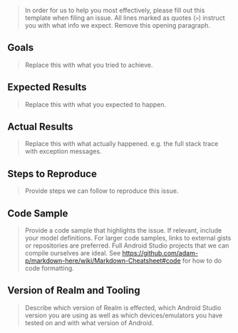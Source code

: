 > In order for us to help you most effectively, please fill out this template when filing
> an issue.
> All lines marked as quotes (`>`) instruct you with what info we expect.
> Remove this opening paragraph.

## Goals

> Replace this with what you tried to achieve.

## Expected Results

> Replace this with what you expected to happen.

## Actual Results

> Replace this with what actually happened.
> e.g. the full stack trace with exception messages.

## Steps to Reproduce

> Provide steps we can follow to reproduce this issue.

## Code Sample

> Provide a code sample that highlights the issue.
> If relevant, include your model definitions.
> For larger code samples, links to external gists or repositories are preferred.
> Full Android Studio projects that we can compile ourselves are ideal.
> See https://github.com/adam-p/markdown-here/wiki/Markdown-Cheatsheet#code
> for how to do code formatting.

## Version of Realm and Tooling

> Describe which version of Realm is effected, which Android Studio version you are using
> as well as which devices/emulators you have tested on and with what version of Android.
